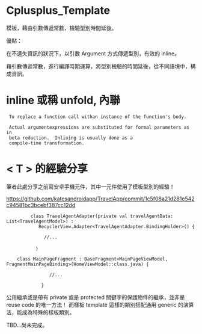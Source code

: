# Cplusplus_Template
模板，藉由引數傳遞常數，檢驗型別時間延後。

優點：

在不遺失資訊的狀況下，以引數 Argument 方式傳遞型別，有效的 inline。

藉引數傳遞常數，進行編譯時期運算，將型別檢驗的時間延後，從不同語境中，構成資訊。


# inline 或稱 unfold, 內聯

     To replace a function call withan instance of the function's body.  
     
     Actual argumentexpressions are substituted for formal parameters as in
     beta reduction.  Inlining is usually done as a
     compile-time transformation.

# < T > 的經驗分享
	
筆者此處分享之前寫安卓手機元件，其中一元件使用了<T>模板型別的經驗！

https://github.com/katesandroidapp/TravelApp/commit/1c5f08a21d281e542c94581bc3bcebf387cc12dd



             class TravelAgentAdapter(private val travelAgentData: List<TravelAgentModel>) :
                RecyclerView.Adapter<TravelAgentAdapter.BindingHolder>() {

                  //...

               ｝


>>>


		class MainPageFragment : BaseFragment<MainPageViewModel, FragmentMainPageBinding>(HomeViewModel::class.java) {

                    //...

                 }
		 
>>>

公用繼承或是帶有 private 或是 protected 關鍵字的保護物件的繼承，並非是 reuse code 的唯一方法！
而樣板 template 這樣的類別搭配通用 generic 的演算法，能成為特殊的樣板類別。

TBD...尚未完成。
